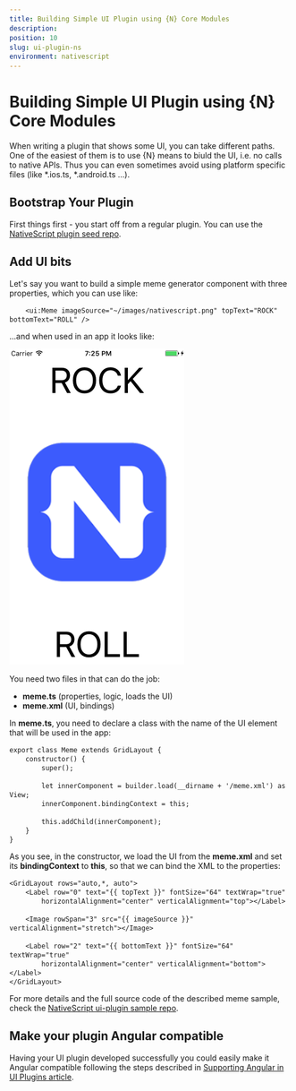 ```yaml
---
title: Building Simple UI Plugin using {N} Core Modules
description: 
position: 10
slug: ui-plugin-ns
environment: nativescript
---
```


# Building Simple UI Plugin using {N} Core Modules

When writing a plugin that shows some UI, you can take different paths. One of the easiest of them is to use {N} means to biuld the UI, i.e. no calls to native APIs. Thus you can even sometimes avoid using platform specific files (like \*.ios.ts, \*.android.ts ...).

## Bootstrap Your Plugin 

First things first - you start off from a regular plugin. You can use the [NativeScript plugin seed repo](https://github.com/NativeScript/nativescript-plugin-seed).

## Add UI bits

Let's say you want to build a simple meme generator component with three properties, which you can use like:

```
    <ui:Meme imageSource="~/images/nativescript.png" topText="ROCK" bottomText="ROLL" />
```

...and when used in an app it looks like:

![](../img/plugins/ui-plugin-ns-preview.png)

You need two files in that can do the job:
- **meme.ts** (properties, logic, loads the UI)
- **meme.xml** (UI, bindings)

In **meme.ts**, you need to declare a class with the name of the UI element that will be used in the app:

```
export class Meme extends GridLayout {
    constructor() {
        super();

        let innerComponent = builder.load(__dirname + '/meme.xml') as View;
        innerComponent.bindingContext = this;

        this.addChild(innerComponent);
    }
}
```

As you see, in the constructor, we load the UI from the **meme.xml** and set its **bindingContext** to **this**, so that we can bind the XML to the properties:
```
<GridLayout rows="auto,*, auto"> 
    <Label row="0" text="{{ topText }}" fontSize="64" textWrap="true" 
        horizontalAlignment="center" verticalAlignment="top"></Label>
        
    <Image rowSpan="3" src="{{ imageSource }}" verticalAlignment="stretch"></Image>

    <Label row="2" text="{{ bottomText }}" fontSize="64" textWrap="true" 
        horizontalAlignment="center" verticalAlignment="bottom"></Label>
</GridLayout>
```

For more details and the full source code of the described meme sample, check the [NativeScript ui-plugin sample repo](https://github.com/NativeScript/nativescript-ui-plugin). 

## Make your plugin Angular compatible

Having your UI plugin developed successfully you could easily make it Angular compatible following the steps described in [Supporting Angular in UI Plugins article](https://github.com/NativeScript/docs/blob/tachev/angular-compatible-plugin/plugins/angular-plugin.md).
